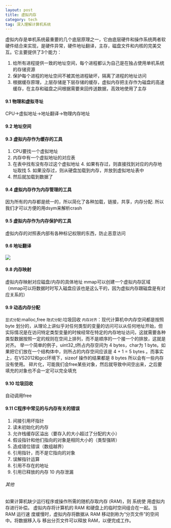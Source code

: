 ```yaml
---
layout: post
title: 虚拟内存
category: tech
tag: 深入理解计算机系统
--- 
```


虚拟内存是单机系统最重要的几个底层原理之一，它由底层硬件和操作系统两者软硬件结合来实现，是硬件异常，硬件地址翻译，主存，磁盘文件和内核的完美交互。它主要提供了3个能力：
1. 给所有进程提供一致的地址空间，每个进程都认为自己是在独占使用单机系统的存储资源
2. 保护每个进程的地址空间不被其他进程破坏，隔离了进程的地址访问
3. 根据缓存原理，上层存储是下层存储的缓存，虚拟内存把主存作为磁盘的高速缓存，在主存和磁盘之间根据需要来回传送数据，高效地使用了主存

#### 9.1 物理和虚拟寻址
CPU->虚拟地址->地址翻译->物理内存地址

#### 9.2 地址空间
#### 9.3 虚拟内存作为缓存的工具
1. CPU要找一个虚拟地址
2. 内存中有一个虚拟地址的对应表
3. 在表中找有没有存过这个虚拟地址
    4. 如果有存过，则直接找到对应的内存地址取找
    5. 如果没存过，则从硬盘加载到内存，并放到虚拟地址表中
4. 然后就加载到数据了

#### 9.4 虚拟内存作为内存管理的工具
因为所有的内存都是统一的，所以简化了各种加载，链接，共享，内存分配.
所以我们才可以方便的用dsym来解析crash

#### 9.5 虚拟内存作为内存保护的工具
虚拟内存的对照表内部有各种标记权限的东西，防止恶意访问

#### 9.6 地址翻译
![](http://7xjcm6.com1.z0.glb.clouddn.com/%E5%B1%8F%E5%B9%95%E5%BF%AB%E7%85%A7%202018-08-18%20%E4%B8%8B%E5%8D%888.44.39.png)

#### 9.8 内存映射
虚拟内存映射对应磁盘/内存的具体地址
mmap可以创建一个虚拟内存区域（mmap可以将数据时时写入磁盘应该也是这么干的，因为虚拟内存跟磁盘是有对应关系的）

#### 9.9 动态内存分配
`显式分配`:malloc,free
`隐式分配`:垃圾回收
`内存对齐`：现代计算机中内存空间都是按照 byte 划分的，从理论上讲似乎对任何类型的变量的访问可以从任何地址开始，但实际情况是在访问特定类型变量的时候经常在特定的内存地址访问，这就需要各种类型数据按照一定的规则在空间上排列，而不是顺序的一个接一个的排放，这就是对齐。
举一个简单的例子，uint32_t所占内存空间为 4 bytes，char为 1 byte。如果把它们放在一个结构体中，则所占的内存空间应该是 4 + 1 = 5 bytes 。而事实上，在VS2012和gcc环境下，sizeof 操作的结果都是 8 bytes
所以会有一些内存没有使用。
碎片化，可能我们会free某些对象，然后就导致中间空出来，之后要填充的对象也不会一定可以完全填充

#### 9.10 垃圾回收
自动调用free

#### 9.11 C程序中常见的与内存有关的错误
1. 间接引用坏指针
2. 读未初始化的内存
3. 允许栈缓存区溢出（要存入的大小超过了分配的大小）
4. 假设指针和他们指向的对象是相同大小的（类型强转）
5. 造成错位错误（数组越界）
6. 引用指针，而不是它指向的对象
7. 误解指针运算
8. 引用不存在的地址
9. 引用已释放的内存
10 内存泄漏

###### 其他
如果计算机缺少运行程序或操作所需的随机存取内存 (RAM)，则 系统使 用虚拟内存进行补偿。 
虚拟内存将计算机的 RAM 和硬盘上的临时空间组合在一起。当 RAM 运行速 度缓慢时，虚拟内存将数据从 RAM 移动到称为“分页文件”的空间中。将数据移入与 移出分页文件可以释放 RAM，以便完成工作。 